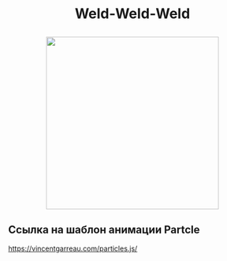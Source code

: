 <h1 align="center">Weld-Weld-Weld</h1>
<h2 align="center">
<img src="assets/demoTitle.gif" width="350"/>



## Ссылка на шаблон анимации Partcle
https://vincentgarreau.com/particles.js/
